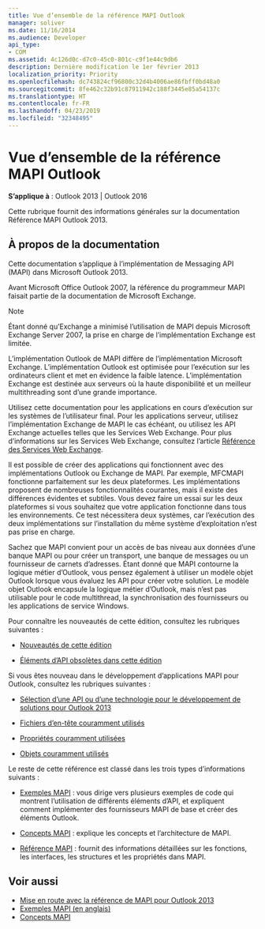 ```yaml
---
title: Vue d’ensemble de la référence MAPI Outlook
manager: soliver
ms.date: 11/16/2014
ms.audience: Developer
api_type:
- COM
ms.assetid: 4c126d0c-d7c0-45c0-801c-c9f1e44c9db6
description: Dernière modification le 1er février 2013
localization_priority: Priority
ms.openlocfilehash: dc743824cf96800c32d4b4006ae86fbff0bd48a0
ms.sourcegitcommit: 8fe462c32b91c87911942c188f3445e85a54137c
ms.translationtype: HT
ms.contentlocale: fr-FR
ms.lasthandoff: 04/23/2019
ms.locfileid: "32348495"
---
```

# <a name="outlook-mapi-reference-overview"></a>Vue d’ensemble de la référence MAPI Outlook

**S’applique à** : Outlook 2013 | Outlook 2016 
  
Cette rubrique fournit des informations générales sur la documentation Référence MAPI Outlook 2013.
  
## <a name="about-this-documentation"></a>À propos de la documentation

Cette documentation s’applique à l’implémentation de Messaging API (MAPI) dans Microsoft Outlook 2013. 
  
Avant Microsoft Office Outlook 2007, la référence du programmeur MAPI faisait partie de la documentation de Microsoft Exchange.
  
> [!NOTE]
> Étant donné qu’Exchange a minimisé l’utilisation de MAPI depuis Microsoft Exchange Server 2007, la prise en charge de l’implémentation Exchange est limitée. 
  
L’implémentation Outlook de MAPI diffère de l’implémentation Microsoft Exchange. L’implémentation Outlook est optimisée pour l’exécution sur les ordinateurs client et met en évidence la faible latence. L’implémentation Exchange est destinée aux serveurs où la haute disponibilité et un meilleur multithreading sont d’une grande importance.
  
Utilisez cette documentation pour les applications en cours d’exécution sur les systèmes de l’utilisateur final. Pour les applications serveur, utilisez l’implémentation Exchange de MAPI le cas échéant, ou utilisez les API Exchange actuelles telles que les Services Web Exchange. Pour plus d’informations sur les Services Web Exchange, consultez l’article [Référence des Services Web Exchange](https://msdn.microsoft.com/library/bb204119.aspx).
  
Il est possible de créer des applications qui fonctionnent avec des implémentations Outlook ou Exchange de MAPI. Par exemple, MFCMAPI fonctionne parfaitement sur les deux plateformes. Les implémentations proposent de nombreuses fonctionnalités courantes, mais il existe des différences évidentes et subtiles. Vous devez faire un essai sur les deux plateformes si vous souhaitez que votre application fonctionne dans tous les environnements. Ce test nécessitera deux systèmes, car l’exécution des deux implémentations sur l’installation du même système d’exploitation n’est pas prise en charge.
  
Sachez que MAPI convient pour un accès de bas niveau aux données d’une banque MAPI ou pour créer un transport, une banque de messages ou un fournisseur de carnets d’adresses. Étant donné que MAPI contourne la logique métier d’Outlook, vous pensez également à utiliser un modèle objet Outlook lorsque vous évaluez les API pour créer votre solution. Le modèle objet Outlook encapsule la logique métier d’Outlook, mais n’est pas utilisable pour le code multithread, la synchronisation des fournisseurs ou les applications de service Windows.
  
Pour connaître les nouveautés de cette édition, consultez les rubriques suivantes :
  
- [Nouveautés de cette édition](what-s-new-in-this-edition.md)
    
- [Éléments d’API obsolètes dans cette édition](api-elements-deprecated-in-this-edition.md)
    
Si vous êtes nouveau dans le développement d’applications MAPI pour Outlook, consultez les rubriques suivantes :
  
- [Sélection d’une API ou d’une technologie pour le développement de solutions pour Outlook 2013](https://msdn.microsoft.com/library/jj900714.aspx)
    
- [Fichiers d’en-tête couramment utilisés](commonly-used-header-files.md)
    
- [Propriétés couramment utilisées](commonly-used-properties.md)
    
- [Objets couramment utilisés](commonly-used-objects.md)
    
Le reste de cette référence est classé dans les trois types d’informations suivants :
  
- [Exemples MAPI](mapi-samples.md) : vous dirige vers plusieurs exemples de code qui montrent l’utilisation de différents éléments d’API, et expliquent comment implémenter des fournisseurs MAPI de base et créer des éléments Outlook. 
    
- [Concepts MAPI](mapi-concepts.md) : explique les concepts et l’architecture de MAPI. 
    
- [Référence MAPI](mapi-reference.md) : fournit des informations détaillées sur les fonctions, les interfaces, les structures et les propriétés dans MAPI. 
    
## <a name="see-also"></a>Voir aussi

- [Mise en route avec la référence de MAPI pour Outlook 2013](getting-started-with-the-outlook-mapi-reference.md)
- [Exemples MAPI (en anglais)](mapi-samples.md)
- [Concepts MAPI](mapi-concepts.md)

